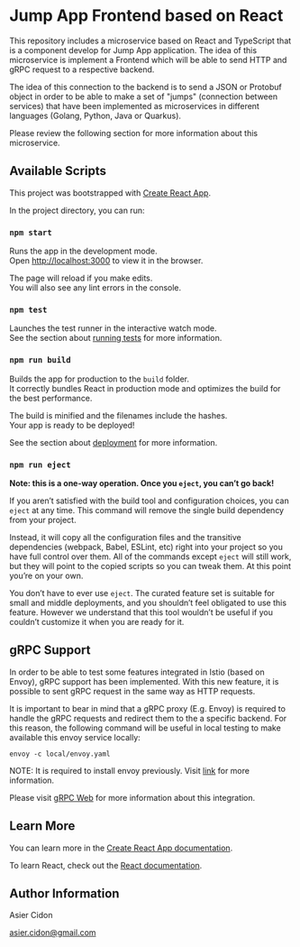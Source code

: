 # Jump App Frontend based on React

This repository includes a microservice based on React and TypeScript that is a component develop for Jump App application. The idea of this microservice is implement a Frontend which will be able to send HTTP and gRPC request to a respective backend.

The idea of this connection to the backend is to send a JSON or Protobuf object in order to be able to make a set of "jumps" (connection between services) that have been implemented as microservices in different languages (Golang, Python, Java or Quarkus).

Please review the following section for more information about this microservice.
## Available Scripts

This project was bootstrapped with [Create React App](https://github.com/facebook/create-react-app).

In the project directory, you can run:

### `npm start`

Runs the app in the development mode.\
Open [http://localhost:3000](http://localhost:3000) to view it in the browser.

The page will reload if you make edits.\
You will also see any lint errors in the console.

### `npm test`

Launches the test runner in the interactive watch mode.\
See the section about [running tests](https://facebook.github.io/create-react-app/docs/running-tests) for more information.

### `npm run build`

Builds the app for production to the `build` folder.\
It correctly bundles React in production mode and optimizes the build for the best performance.

The build is minified and the filenames include the hashes.\
Your app is ready to be deployed!

See the section about [deployment](https://facebook.github.io/create-react-app/docs/deployment) for more information.

### `npm run eject`

**Note: this is a one-way operation. Once you `eject`, you can’t go back!**

If you aren’t satisfied with the build tool and configuration choices, you can `eject` at any time. This command will remove the single build dependency from your project.

Instead, it will copy all the configuration files and the transitive dependencies (webpack, Babel, ESLint, etc) right into your project so you have full control over them. All of the commands except `eject` will still work, but they will point to the copied scripts so you can tweak them. At this point you’re on your own.

You don’t have to ever use `eject`. The curated feature set is suitable for small and middle deployments, and you shouldn’t feel obligated to use this feature. However we understand that this tool wouldn’t be useful if you couldn’t customize it when you are ready for it.

## gRPC Support

In order to be able to test some features integrated in Istio (based on Envoy), gRPC support has been implemented. With this new feature, it is possible to sent gRPC request in the same way as HTTP requests.

It is important to bear in mind that a gRPC proxy (E.g. Envoy) is required to handle the gRPC requests and redirect them to the a specific backend. For this reason, the following command will be useful in local testing to make available this envoy service locally:

```$bash
envoy -c local/envoy.yaml
```

NOTE: It is required to install envoy previously. Visit [link](https://www.envoyproxy.io/docs/envoy/latest/start/install) for more information.

Please visit [gRPC Web](https://github.com/grpc/grpc-web) for more information about this integration.

## Learn More

You can learn more in the [Create React App documentation](https://facebook.github.io/create-react-app/docs/getting-started).

To learn React, check out the [React documentation](https://reactjs.org/).

## Author Information

Asier Cidon

asier.cidon@gmail.com
